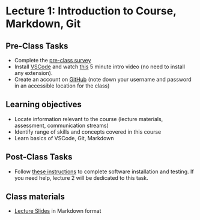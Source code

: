 # Lecture 1: Introduction to Course, Markdown, Git

## Pre-Class Tasks

- Complete the [pre-class survey](https://forms.gle/h8Xpaiu49baTdP7SA)
- Install [VSCode](https://code.visualstudio.com/#alt-downloads) and watch [this](https://code.visualstudio.com/docs/introvideos/basics) 5 minute intro video (no need to install any extension).
- Create an account on [GitHub](https://github.com/signup) (note down your username and password in an accessible location for the class)

## Learning objectives

- Locate information relevant to the course (lecture materials, assessment, communication streams)
- Identify range of skills and concepts covered in this course
- Learn basics of VSCode, Git, Markdown

## Post-Class Tasks

- Follow [these instructions](../../software/README.md) to complete software installation and testing. If you need help, lecture 2 will be dedicated to this task.

## Class materials

- [Lecture Slides](lecture01.md) in Markdown format
